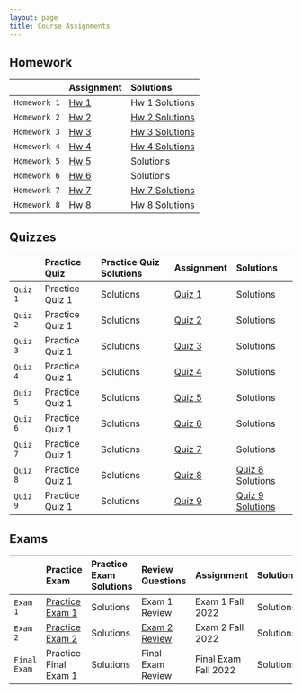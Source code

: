 ```yaml
---
layout: page
title: Course Assignments
---
```


## Homework

|             | Assignment | Solutions  |
|:------------|:-----------|:-----------|
| `Homework 1`| <a href = "{{ site.baseurl }}/CourseMaterials/Homework/Hw_1_FALL_2022.pdf">Hw 1</a> | Hw 1 Solutions |
| `Homework 2`| <a href = "{{ site.baseurl }}/CourseMaterials/Homework/Hw_2_FALL_2022.pdf">Hw 2</a> | <a href = "{{ site.baseurl }}/CourseMaterials/Homework/Hw_2_Solutions_FALL_2022.pdf">Hw 2 Solutions</a> |
| `Homework 3`| <a href = "{{ site.baseurl }}/CourseMaterials/Homework/Hw_3_FALL_2022.pdf">Hw 3</a> | <a href = "{{ site.baseurl }}/CourseMaterials/Homework/Hw_3_Solutions_FALL_2022.pdf">Hw 3 Solutions</a> |
| `Homework 4`| <a href = "{{ site.baseurl }}/CourseMaterials/Homework/Hw_4_FALL_2022.pdf">Hw 4</a> | <a href = "{{ site.baseurl }}/CourseMaterials/Homework/Hw_4_Solutions_FALL_2022.pdf">Hw 4 Solutions</a> |
| `Homework 5`| <a href = "{{ site.baseurl }}/CourseMaterials/Homework/Hw_5_FALL_2022.pdf">Hw 5</a> | Solutions  |
| `Homework 6`| <a href = "{{ site.baseurl }}/CourseMaterials/Homework/Hw_6_FALL_2022.pdf">Hw 6</a> | Solutions  |
| `Homework 7`| <a href = "{{ site.baseurl }}/CourseMaterials/Homework/Hw_7_FALL_2022.pdf">Hw 7</a> | <a href = "{{ site.baseurl }}/CourseMaterials/Homework/Hw-7-SolutionsFALL2022.pdf">Hw 7 Solutions</a> |
| `Homework 8`| <a href = "{{ site.baseurl }}/CourseMaterials/Homework/Hw_8_FALL_2022.pdf">Hw 8</a> | <a href = "{{ site.baseurl }}/CourseMaterials/Homework/Hw-7-SolutionsFALL2022.pdf">Hw 8 Solutions</a> |

## Quizzes

|          | Practice Quiz | Practice Quiz Solutions | Assignment | Solutions |
|:---------|:--------------|:------------------------|:-----------|:----------|
| `Quiz 1` | Practice Quiz 1 | Solutions | <a href = "{{ site.baseurl }}/CourseMaterials/Quiz/Quiz_1_FALL_2022.pdf">Quiz 1</a> | Solutions |
| `Quiz 2` | Practice Quiz 1 | Solutions | <a href = "{{ site.baseurl }}/CourseMaterials/Quiz/Quiz_2_FALL_2022.pdf">Quiz 2</a> | Solutions |
| `Quiz 3` | Practice Quiz 1 | Solutions | <a href = "{{ site.baseurl }}/CourseMaterials/Quiz/Quiz_3_FALL_2022.pdf">Quiz 3</a> | Solutions |
| `Quiz 4` | Practice Quiz 1 | Solutions | <a href = "{{ site.baseurl }}/CourseMaterials/Quiz/Quiz_4_FALL_2022.pdf">Quiz 4</a> | Solutions |
| `Quiz 5` | Practice Quiz 1 | Solutions | <a href = "{{ site.baseurl }}/CourseMaterials/Quiz/Quiz_5_FALL_2022.pdf">Quiz 5</a> | Solutions |
| `Quiz 6` | Practice Quiz 1 | Solutions | <a href = "{{ site.baseurl }}/CourseMaterials/Quiz/Quiz_6_FALL_2022.pdf">Quiz 6</a> | Solutions |
| `Quiz 7` | Practice Quiz 1 | Solutions | <a href = "{{ site.baseurl }}/CourseMaterials/Quiz/Quiz_7_FALL_2022.pdf">Quiz 7</a> | Solutions |
| `Quiz 8` | Practice Quiz 1 | Solutions | <a href = "{{ site.baseurl }}/CourseMaterials/Quiz/Quiz_8_FALL_2022.pdf">Quiz 8</a> | <a href = "{{ site.baseurl }}/CourseMaterials/Quiz/Quiz_8_Solutions_FALL_2022.pdf">Quiz 8 Solutions</a> |
| `Quiz 9` | Practice Quiz 1 | Solutions | <a href = "{{ site.baseurl }}/CourseMaterials/Quiz/Quiz_9_FALL_2022.pdf">Quiz 9</a> | <a href = "{{ site.baseurl }}/CourseMaterials/Quiz/Quiz_9_Solutions_FALL_2022.pdf">Quiz 9 Solutions</a> |

## Exams

|          | Practice Exam | Practice Exam Solutions | Review Questions | Assignment | Solutions |
|:---------|:--------------|:------------------------|:-----------------|:-----------|:----------|
| `Exam 1` | <a href = "{{ site.baseurl }}/CourseMaterials/Exams/Exam_1_Spring_2022.pdf">Practice Exam 1</a> | Solutions | Exam 1 Review | Exam 1 Fall 2022  | Solutions |
| `Exam 2` | <a href = "{{ site.baseurl }}/CourseMaterials/Exams/Exam_2_Spring_2022.pdf">Practice Exam 2</a> | Solutions | <a href = "{{ site.baseurl }}/CourseMaterials/Exams/Exam_2_Review_FALL_2022.pdf">Exam 2 Review</a> |Exam 2 Fall 2022  | Solutions |
| `Final Exam` | Practice Final Exam 1 | Solutions | Final Exam Review | Final Exam Fall 2022  | Solutions |